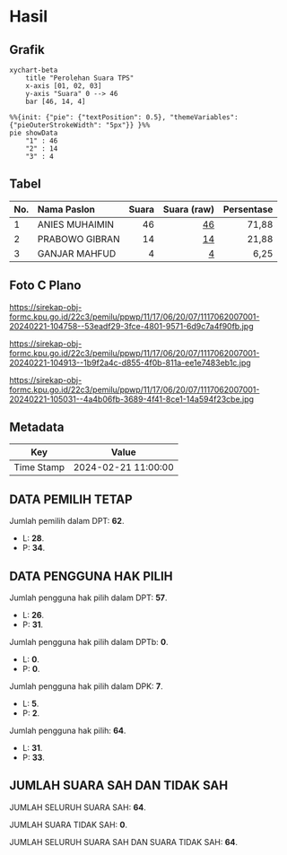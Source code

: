 # Hasil

## Grafik

```mermaid
xychart-beta
    title "Perolehan Suara TPS"
    x-axis [01, 02, 03]
    y-axis "Suara" 0 --> 46
    bar [46, 14, 4]
```

```mermaid
%%{init: {"pie": {"textPosition": 0.5}, "themeVariables": {"pieOuterStrokeWidth": "5px"}} }%%
pie showData
    "1" : 46
    "2" : 14
    "3" : 4
```

## Tabel

| No. | Nama Paslon    | Suara | Suara (raw) | Persentase |
|:--- |:-------------- | -----:| -----------:| ----------:|
| 1   | ANIES MUHAIMIN | 46    | [46][p-1]   | 71,88      |
| 2   | PRABOWO GIBRAN | 14    | [14][p-2]   | 21,88      |
| 3   | GANJAR MAHFUD  | 4     | [4][p-3]    | 6,25       |


[p-1]: https://github.com/gigit-pemilu/pemilu-2024-11-aceh/blob/main/pilpres/hitung-suara/sub/11-aceh/sub/17-bener-meriah/sub/06-wih-pesam/sub/2007-suka-jadi/sub/001-tps/sub/paslon-1.txt
[p-2]: https://github.com/gigit-pemilu/pemilu-2024-11-aceh/blob/main/pilpres/hitung-suara/sub/11-aceh/sub/17-bener-meriah/sub/06-wih-pesam/sub/2007-suka-jadi/sub/001-tps/sub/paslon-2.txt
[p-3]: https://github.com/gigit-pemilu/pemilu-2024-11-aceh/blob/main/pilpres/hitung-suara/sub/11-aceh/sub/17-bener-meriah/sub/06-wih-pesam/sub/2007-suka-jadi/sub/001-tps/sub/paslon-3.txt

## Foto C Plano

https://sirekap-obj-formc.kpu.go.id/22c3/pemilu/ppwp/11/17/06/20/07/1117062007001-20240221-104758--53eadf29-3fce-4801-9571-6d9c7a4f90fb.jpg

https://sirekap-obj-formc.kpu.go.id/22c3/pemilu/ppwp/11/17/06/20/07/1117062007001-20240221-104913--1b9f2a4c-d855-4f0b-811a-ee1e7483eb1c.jpg

https://sirekap-obj-formc.kpu.go.id/22c3/pemilu/ppwp/11/17/06/20/07/1117062007001-20240221-105031--4a4b06fb-3689-4f41-8ce1-14a594f23cbe.jpg


## Metadata

| Key        | Value               |
| ---------- | ------------------- |
| Time Stamp | 2024-02-21 11:00:00 |


## DATA PEMILIH TETAP

Jumlah pemilih dalam DPT: **62**.
 * L: **28**.
 * P: **34**.

## DATA PENGGUNA HAK PILIH

Jumlah pengguna hak pilih dalam DPT: **57**.
 * L: **26**.
 * P: **31**.

Jumlah pengguna hak pilih dalam DPTb: **0**.
 * L: **0**.
 * P: **0**.

Jumlah pengguna hak pilih dalam DPK: **7**.
 * L: **5**.
 * P: **2**.

Jumlah pengguna hak pilih: **64**.
 * L: **31**.
 * P: **33**.

## JUMLAH SUARA SAH DAN TIDAK SAH

JUMLAH SELURUH SUARA SAH: **64**.

JUMLAH SUARA TIDAK SAH: **0**.

JUMLAH SELURUH SUARA SAH DAN SUARA TIDAK SAH: **64**.


